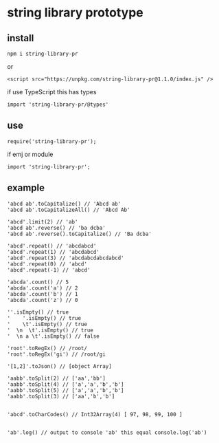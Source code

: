 # string library prototype

## install

```
npm i string-library-pr
```

or

```
<script src="https://unpkg.com/string-library-pr@1.1.0/index.js" />
```

if use TypeScript
this has types

`import 'string-library-pr/@types'`

## use

```
require('string-library-pr');

```

if emj or module

```
import 'string-library-pr';
```

## example

```
'abcd ab'.toCapitalize() // 'Abcd ab'
'abcd ab'.toCapitalizeAll() // 'Abcd Ab'

'abcd'.limit(2) // 'ab'
'abcd ab'.reverse() // 'ba dcba'
'abcd ab'.reverse().toCapitalize() // 'Ba dcba'

'abcd'.repeat() // 'abcdabcd'
'abcd'.repeat(1) // 'abcdabcd'
'abcd'.repeat(3) // 'abcdabcdabcdabcd'
'abcd'.repeat(0) // 'abcd'
'abcd'.repeat(-1) // 'abcd'

'abcda'.count() // 5
'abcda'.count('a') // 2
'abcda'.count('b') // 1
'abcda'.count('z') // 0

''.isEmpty() // true
'    '.isEmpty() // true
'    \t'.isEmpty() // true
'  \n  \t'.isEmpty() // true
'  \n a \t'.isEmpty() // false

'root'.toRegEx() // /root/
'root'.toRegEx('gi') // /root/gi

'[1,2]'.toJson() // [object Array]

'aabb'.toSplit(2) // ['aa','bb']
'aabb'.toSplit(4) // ['a','a','b','b']
'aabb'.toSplit(5) // ['a','a','b','b']
'aabb'.toSplit(3) // ['aa','b','b']


'abcd'.toCharCodes() // Int32Array(4) [ 97, 98, 99, 100 ]


'ab'.log() // output to console 'ab' this equal console.log('ab')
```

